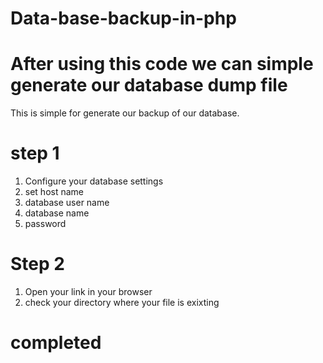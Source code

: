# Data-base-backup-in-php
# After using this code we can simple generate our database dump file
This is simple for generate our backup of our database.


# step 1
1)  Configure your database settings
2)  set host name
3)  database user name
4)  database name
5)  password

# Step 2

1) Open your link in your browser
2) check your directory where your file is exixting

#  completed

